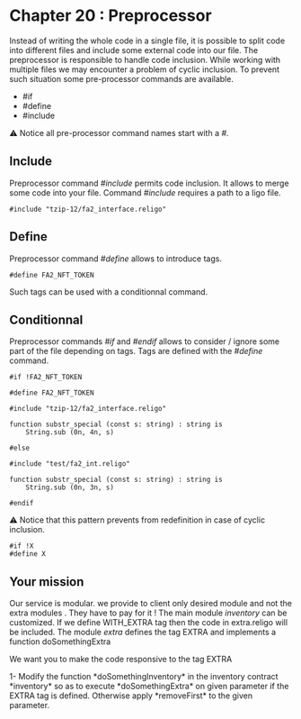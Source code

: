 # Chapter 20 : Preprocessor

<dialog character="mechanics"></dialog>

Instead of writing the whole code in a single file, it is possible to split code into different files and include some external code into our file. The preprocessor is responsible to handle code inclusion. While working with multiple files we may encounter a problem of cyclic inclusion. To prevent such situation some pre-processor commands are available.

* #if
* #define
* #include

⚠️ Notice all pre-processor command names start with a _#_.


## Include

Preprocessor command *#include* permits code inclusion. It allows to merge some code into your file. Command *#include* requires a path to a ligo file. 

```
#include "tzip-12/fa2_interface.religo"
```

## Define

Preprocessor command *#define* allows to introduce tags. 

```
#define FA2_NFT_TOKEN
```

Such tags can be used with a conditionnal command. 


## Conditionnal

Preprocessor commands *#if* and *#endif* allows to consider / ignore some part of the file depending on tags. Tags are defined with the *#define* command.

```
#if !FA2_NFT_TOKEN

#define FA2_NFT_TOKEN

#include "tzip-12/fa2_interface.religo"

function substr_special (const s: string) : string is
    String.sub (0n, 4n, s)

#else

#include "test/fa2_int.religo"

function substr_special (const s: string) : string is
    String.sub (0n, 3n, s)

#endif
```

⚠️ Notice that this pattern prevents from redefinition in case of cyclic inclusion.

```
#if !X 
#define X
```


## Your mission

Our service is modular. we provide to client only desired module and not the extra modules . They have to pay for it !
The main module *inventory* can be customized. If we define WITH_EXTRA tag then the code in extra.religo will be included.
The module *extra* defines the tag EXTRA and implements a function doSomethingExtra 

We want you to make the code responsive to the tag EXTRA
 

<!-- prettier-ignore -->1- Modify the function *doSomethingInventory* in the inventory contract *inventory* so as to execute *doSomethingExtra* on given parameter if the EXTRA tag is defined. Otherwise apply *removeFirst* to the given parameter.

